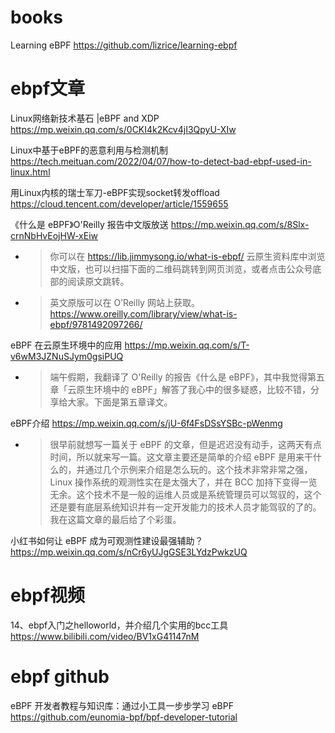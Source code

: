
# books

Learning eBPF https://github.com/lizrice/learning-ebpf

# ebpf文章

Linux网络新技术基石 |​eBPF and XDP https://mp.weixin.qq.com/s/0CKI4k2Kcv4jI3QpyU-XIw

Linux中基于eBPF的恶意利用与检测机制 https://tech.meituan.com/2022/04/07/how-to-detect-bad-ebpf-used-in-linux.html

用Linux内核的瑞士军刀-eBPF实现socket转发offload https://cloud.tencent.com/developer/article/1559655

《什么是 eBPF》O'Reilly 报告中文版放送 https://mp.weixin.qq.com/s/8Slx-crnNbHvEojHW-xEiw
- > 你可以在 https://lib.jimmysong.io/what-is-ebpf/ 云原生资料库中浏览中文版，也可以扫描下面的二维码跳转到网页浏览，或者点击公众号底部的阅读原文跳转。
- > 英文原版可以在 O’Reilly 网站上获取。 https://www.oreilly.com/library/view/what-is-ebpf/9781492097266/

eBPF 在云原生环境中的应用 https://mp.weixin.qq.com/s/T-v6wM3JZNuSJym0gsiPUQ
- > 端午假期，我翻译了 O'Reilly 的报告《什么是 eBPF》，其中我觉得第五章「云原生环境中的 eBPF」解答了我心中的很多疑惑，比较不错，分享给大家。下面是第五章译文。

eBPF介绍 https://mp.weixin.qq.com/s/jU-6f4FsDSsYSBc-pWenmg
- > 很早前就想写一篇关于 eBPF 的文章，但是迟迟没有动手，这两天有点时间，所以就来写一篇。这文章主要还是简单的介绍 eBPF 是用来干什么的，并通过几个示例来介绍是怎么玩的。这个技术非常非常之强，Linux 操作系统的观测性实在是太强大了，并在 BCC 加持下变得一览无余。这个技术不是一般的运维人员或是系统管理员可以驾驭的，这个还是要有底层系统知识并有一定开发能力的技术人员才能驾驭的了的。我在这篇文章的最后给了个彩蛋。

小红书如何让 eBPF 成为可观测性建设最强辅助？ https://mp.weixin.qq.com/s/nCr6yUJgGSE3LYdzPwkzUQ

# ebpf视频

14、ebpf入门之helloworld，并介绍几个实用的bcc工具 https://www.bilibili.com/video/BV1xG41147nM

# ebpf github

eBPF 开发者教程与知识库：通过小工具一步步学习 eBPF https://github.com/eunomia-bpf/bpf-developer-tutorial
